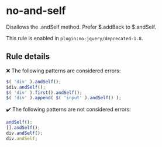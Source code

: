 # no-and-self

Disallows the .andSelf method. Prefer $.addBack to $.andSelf.

This rule is enabled in `plugin:no-jquery/deprecated-1.8`.

## Rule details

❌ The following patterns are considered errors:
```js
$( 'div' ).andSelf();
$div.andSelf();
$( 'div' ).first().andSelf();
$( 'div' ).append( $( 'input' ).andSelf() );
```

✔️ The following patterns are not considered errors:
```js
andSelf();
[].andSelf();
div.andSelf();
div.andSelf;
```

